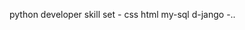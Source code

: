 python developer 
skill set  - css html my-sql d-jango
-..

<!---
harikrishna7036/harikrishna7036 is a ✨ special ✨ repository because its `README.md` (this file) appears on your GitHub profile.
You can click the Preview link to take a look at your changes.
--->
